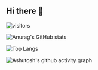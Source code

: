 ## Hi there 👋

![visitors](https://visitor-badge.glitch.me/badge?Martin-YLX=page.id&left_color=green&right_color=red)

![Anurag's GitHub stats](https://github-readme-stats.vercel.app/api?username=Martin-YLX)

![Top Langs](https://github-readme-stats.vercel.app/api/top-langs/?username=Martin-YLX)

![Ashutosh's github activity graph](https://github-readme-activity-graph.vercel.app/graph?username=Martin-YLX)

